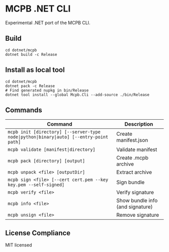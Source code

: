 # MCPB .NET CLI

Experimental .NET port of the MCPB CLI.

## Build

```pwsh
cd dotnet/mcpb
dotnet build -c Release
```

## Install as local tool

```pwsh
cd dotnet/mcpb
dotnet pack -c Release
# Find generated nupkg in bin/Release
dotnet tool install --global Mcpb.Cli --add-source ./bin/Release
```

## Commands

| Command                                                                                 | Description                      |
| --------------------------------------------------------------------------------------- | -------------------------------- |
| `mcpb init [directory] [--server-type node\|python\|binary\|auto] [--entry-point path]` | Create manifest.json             |
| `mcpb validate [manifest\|directory]`                                                   | Validate manifest                |
| `mcpb pack [directory] [output]`                                                        | Create .mcpb archive             |
| `mcpb unpack <file> [outputDir]`                                                        | Extract archive                  |
| `mcpb sign <file> [--cert cert.pem --key key.pem --self-signed]`                        | Sign bundle                      |
| `mcpb verify <file>`                                                                    | Verify signature                 |
| `mcpb info <file>`                                                                      | Show bundle info (and signature) |
| `mcpb unsign <file>`                                                                    | Remove signature                 |

## License Compliance

MIT licensed
